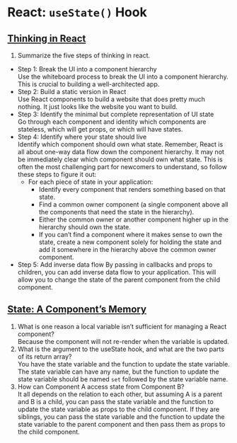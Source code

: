 # React: `useState()` Hook

## [Thinking in React](https://react.dev/learn/thinking-in-react)

1. Summarize the five steps of thinking in react.

* Step 1: Break the UI into a component hierarchy\
Use the whiteboard process to break the UI into a component hierarchy. This is crucial to building a well-architected app.
* Step 2: Build a static version in React\
Use React components to build a website that does pretty much nothing. It just looks like the website you want to build.
* Step 3: Identify the minimal but complete representation of UI state\
Go through each component and identity which components are stateless, which will get props, or which will have states.
* Step 4: Identify where your state should live\
Identify which component should own what state. Remember, React is all about one-way data flow down the component hierarchy. It may not be immediately clear which component should own what state. This is often the most challenging part for newcomers to understand, so follow these steps to figure it out:
	* For each piece of state in your application:
		* Identify every component that renders something based on that state.
		* Find a common owner component (a single component above all the components that need the state in the hierarchy).
		* Either the common owner or another component higher up in the hierarchy should own the state.
		* If you can’t find a component where it makes sense to own the state, create a new component solely for holding the state and add it somewhere in the hierarchy above the common owner component.
* Step 5: Add inverse data flow
By passing in callbacks and props to children, you can add inverse data flow to your application. This will allow you to change the state of the parent component from the child component.

## [State: A Component’s Memory](https://react.dev/learn/state-a-components-memory)

1. What is one reason a local variable isn’t sufficient for managing a React component?\
Because the component will not re-render when the variable is updated.
2. What is the argument to the useState hook, and what are the two parts of its return array?\
You have the state variable and the function to update the state variable. The state variable can have any name, but the function to update the state variable should be named `set` followed by the state variable name.
3. How can Component A access state from Component B?\
It all depends on the relation to each other, but assuming A is a parent and B is a child, you can pass the state variable and the function to update the state variable as props to the child component. If they are siblings, you can pass the state variable and the function to update the state variable to the parent component and then pass them as props to the child component.
